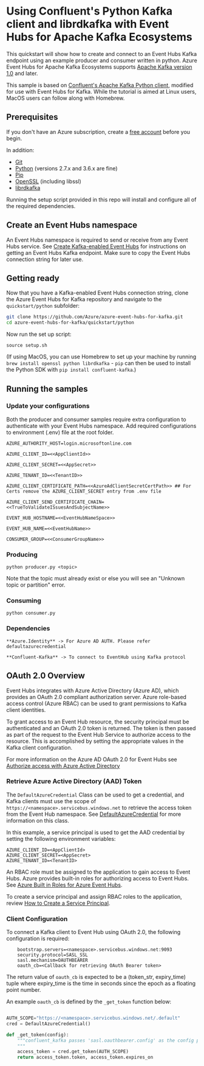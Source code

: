 # Using Confluent's Python Kafka client and librdkafka with Event Hubs for Apache Kafka Ecosystems

This quickstart will show how to create and connect to an Event Hubs Kafka endpoint using an example producer and consumer written in python. Azure Event Hubs for Apache Kafka Ecosystems supports [Apache Kafka version 1.0](https://kafka.apache.org/10/documentation.html) and later.

This sample is based on [Confluent's Apache Kafka Python client](https://github.com/confluentinc/confluent-kafka-python), modified for use with Event Hubs for Kafka.  While the tutorial is aimed at Linux users, MacOS users can follow along with Homebrew.

## Prerequisites

If you don't have an Azure subscription, create a [free account](https://azure.microsoft.com/free/?ref=microsoft.com&utm_source=microsoft.com&utm_medium=docs&utm_campaign=visualstudio) before you begin.

In addition:

* [Git](https://www.git-scm.com/downloads)
* [Python](https://www.python.org/downloads/) (versions 2.7.x and 3.6.x are fine)
* [Pip](https://pypi.org/project/pip/)
* [OpenSSL](https://www.openssl.org/) (including libssl)
* [librdkafka](https://github.com/edenhill/librdkafka)

Running the setup script provided in this repo will install and configure all of the required dependencies.

## Create an Event Hubs namespace

An Event Hubs namespace is required to send or receive from any Event Hubs service. See [Create Kafka-enabled Event Hubs](https://docs.microsoft.com/azure/event-hubs/event-hubs-create-kafka-enabled) for instructions on getting an Event Hubs Kafka endpoint. Make sure to copy the Event Hubs connection string for later use.

## Getting ready

Now that you have a Kafka-enabled Event Hubs connection string, clone the Azure Event Hubs for Kafka repository and navigate to the `quickstart/python` subfolder:

```bash
git clone https://github.com/Azure/azure-event-hubs-for-kafka.git
cd azure-event-hubs-for-kafka/quickstart/python
```

Now run the set up script:

```shell
source setup.sh
```

(If using MacOS, you can use Homebrew to set up your machine by running `brew install openssl python librdkafka` - `pip` can then be used to install the Python SDK with `pip install confluent-kafka`.)

## Running the samples

### Update your configurations

Both the producer and consumer samples require extra configuration to authenticate with your Event Hubs namespace. Add required configurations to environment (.env) file at the root folder.

    AZURE_AUTHORITY_HOST=login.microsoftonline.com

    AZURE_CLIENT_ID=<<AppClientId>>

    AZURE_CLIENT_SECRET=<<AppSecret>>

    AZURE_TENANT_ID=<<TenantID>>

    AZURE_CLIENT_CERTIFICATE_PATH=<<AzureAdClientSecretCertPath>> ## For Certs remove the AZURE_CLIENT_SECRET entry from .env file
    
    AZURE_CLIENT_SEND_CERTIFICATE_CHAIN=<<TrueToValidateISsuesAndSubjectName>>
  
    EVENT_HUB_HOSTNAME=<<EventHubNameSpace>>

    EVENT_HUB_NAME=<<EvemtHubName>>

    CONSUMER_GROUP=<<ConsumerGroupName>>

### Producing
 
```shell 
python producer.py <topic>
```

Note that the topic must already exist or else you will see an "Unknown topic or partition" error.

### Consuming

```shell
python consumer.py 
```

### Dependencies

    **Azure.Identity** -> For Azure AD AUTH. Please refer defaultazurecredential

    **Confluent-Kafka** -> To connect to EventHub using Kafka protocol


## OAuth 2.0 Overview

Event Hubs integrates with Azure Active Directory (Azure AD), which provides an OAuth 2.0 compliant authorization server. Azure role-based access control (Azure RBAC) can be used to grant permissions to Kafka client identities. 

To grant access to an Event Hub resource, the security principal must be authenticated and an OAuth 2.0 token is returned. The token is then passed as part of the request to the Event Hub Service to authorize access to the resource. This is accomplished by setting the appropriate values in the Kafka client configuration. 

For more information on the Azure AD OAuth 2.0 for Event Hubs see [Authorize access with Azure Active Directory](https://docs.microsoft.com/en-us/azure/event-hubs/authorize-access-azure-active-directory#overview)

### Retrieve Azure Active Directory (AAD) Token

The `DefaultAzureCredential` Class can be used to get a credential, and Kafka clients must use the scope of `https://<namespace>.servicebus.windows.net` to retrieve the access token from the Event Hub namespace. See [DefaultAzureCredential](https://docs.microsoft.com/en-us/python/api/azure-identity/azure.identity.defaultazurecredential?view=azure-python) for more information on this class. 

In this example, a service principal is used to get the AAD credential by setting the following environment variables:    

```
AZURE_CLIENT_ID=<AppClientId>
AZURE_CLIENT_SECRET=<AppSecret>
AZURE_TENANT_ID=<TenantID>
```

An RBAC role must be assigned to the application to gain access to Event Hubs. Azure provides built-in roles for authorizing access to Event Hubs. See [Azure Built in Roles for Azure Event Hubs](https://docs.microsoft.com/en-us/azure/event-hubs/authorize-access-azure-active-directory#azure-built-in-roles-for-azure-event-hubs).

To create a service principal and assign RBAC roles to the application, review [How to Create a Service Principal](https://docs.microsoft.com/en-us/azure/active-directory/develop/howto-create-service-principal-portal).


### Client Configuration

To connect a Kafka client to Event Hub using OAuth 2.0, the following configuration is required:

```
    bootstrap.servers=<namespace>.servicebus.windows.net:9093
    security.protocol=SASL_SSL
    sasl.mechanism=OAUTHBEARER
    oauth_cb=<Callback for retrieving OAuth Bearer token> 
```

The return value of `oauth_cb` is expected to be a (token_str, expiry_time) tuple where expiry_time is the time in seconds since the epoch as a floating point number.

An example `oauth_cb` is defined by the `_get_token` function below:

```python

AUTH_SCOPE="https://<namespace>.servicebus.windows.net/.default"
cred = DefaultAzureCredential()

def _get_token(config):
    """confluent_kafka passes 'sasl.oauthbearer.config' as the config param
    """
    access_token = cred.get_token(AUTH_SCOPE)
    return access_token.token, access_token.expires_on
```
